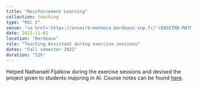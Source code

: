 ```yaml
---
title: "Reinforcement Learning"
collection: teaching
type: "MSC 2"
venue: "<a href='https://enseirb-matmeca.bordeaux-inp.fr/'>ENSEIRB-MATMECA</a>"
date: 2021-11-01
location: "Bordeaux"
role: "Teaching Assistant during exercise sessions"
dates: "Fall semester 2021"
duration: "12h"
---
```


Helped Nathanaël Fijalkow during the exercise sessions and devised the project given to students majoring in AI.
Course notes can be found [here](https://github.com/nathanael-fijalkow/nathanael-fijalkow.github.io/tree/master/teaching/RL%20ENSEIRB).
